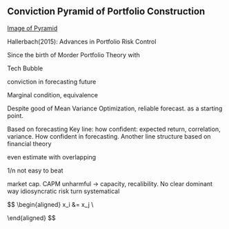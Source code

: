 #

## Conviction Pyramid of Portfolio Construction


[Image of Pyramid](https://raw.githubusercontent.com/SkyBlueRW/SkyBlueRW.github.io/main/_posts/asset/portfolio_pyramid.png)

Hallerbach(2015): Advances in Portfolio Risk Control


Since the birth of Morder Portfolio Theory with 

Tech Bubble

conviction in forecasting future

Marginal condition, equivalence

Despite good of Mean Variance Optimization, reliable forecast. as a starting point.

Based on forecasting
Key line: how confident: expected return, correlation, variance. How confident in forecasting.
Another line structure based on financial theory



even estimate with overlapping

1/n not easy to beat

market cap. 
CAPM unharmful -> capacity, recalibility. No clear dominant way 
idiosyncratic risk turn systematical

$$
\begin{aligned}
x_i &= x_j \\

\end{aligned}
$$

